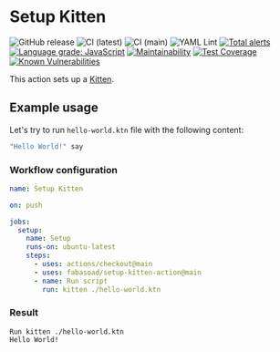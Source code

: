 # Setup Kitten

![GitHub release](https://img.shields.io/github/v/release/fabasoad/setup-kitten-action?include_prereleases) ![CI (latest)](https://github.com/fabasoad/setup-kitten-action/workflows/CI%20(latest)/badge.svg) ![CI (main)](https://github.com/fabasoad/setup-kitten-action/workflows/CI%20(main)/badge.svg) ![YAML Lint](https://github.com/fabasoad/setup-kitten-action/workflows/YAML%20Lint/badge.svg) [![Total alerts](https://img.shields.io/lgtm/alerts/g/fabasoad/setup-kitten-action.svg?logo=lgtm&logoWidth=18)](https://lgtm.com/projects/g/fabasoad/setup-kitten-action/alerts/) [![Language grade: JavaScript](https://img.shields.io/lgtm/grade/javascript/g/fabasoad/setup-kitten-action.svg?logo=lgtm&logoWidth=18)](https://lgtm.com/projects/g/fabasoad/setup-kitten-action/context:javascript) [![Maintainability](https://api.codeclimate.com/v1/badges/62d48a0187e92fd63238/maintainability)](https://codeclimate.com/github/fabasoad/setup-kitten-action/maintainability) [![Test Coverage](https://api.codeclimate.com/v1/badges/62d48a0187e92fd63238/test_coverage)](https://codeclimate.com/github/fabasoad/setup-kitten-action/test_coverage) [![Known Vulnerabilities](https://snyk.io/test/github/fabasoad/setup-kitten-action/badge.svg?targetFile=package.json)](https://snyk.io/test/github/fabasoad/setup-kitten-action?targetFile=package.json)

This action sets up a [Kitten](http://kittenlang.org/).

## Example usage

Let's try to run `hello-world.ktn` file with the following content:

```haskell
"Hello World!" say
```

### Workflow configuration

```yaml
name: Setup Kitten

on: push

jobs:
  setup:
    name: Setup
    runs-on: ubuntu-latest
    steps:
      - uses: actions/checkout@main
      - uses: fabasoad/setup-kitten-action@main
      - name: Run script
        run: kitten ./hello-world.ktn
```

### Result

```shell
Run kitten ./hello-world.ktn
Hello World!
```
